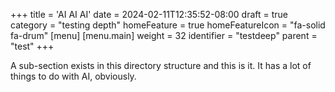 +++
title = 'AI AI AI'
date = 2024-02-11T12:35:52-08:00
draft = true
category = "testing depth"
homeFeature = true
homeFeatureIcon = "fa-solid fa-drum"
[menu]
 [menu.main]
  weight = 32
  identifier = "testdeep"
  parent = "test"
+++

A sub-section exists in this directory structure and this is it. It has a lot of things to do with AI, obviously.

